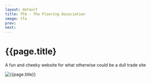 ```yaml
---
layout: default
title: TFA - The Flooring Association
image: tfa
prev: 
next:
---
```


# {{page.title}

A fun and cheeky website for what otherwise could be a dull trade site

![{{page.title}}]({{page.image}}.webp "{{page.title}}")
